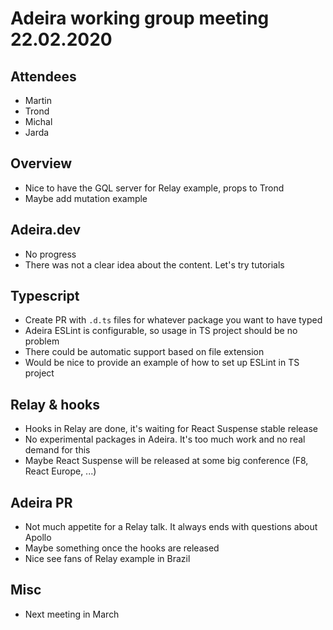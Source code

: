 # Adeira working group meeting 22.02.2020

## Attendees

- Martin
- Trond
- Michal
- Jarda

## Overview

- Nice to have the GQL server for Relay example, props to Trond
- Maybe add mutation example

## Adeira.dev

- No progress
- There was not a clear idea about the content. Let's try tutorials

## Typescript

- Create PR with `.d.ts` files for whatever package you want to have typed
- Adeira ESLint is configurable, so usage in TS project should be no problem
- There could be automatic support based on file extension
- Would be nice to provide an example of how to set up ESLint in TS project

## Relay & hooks

- Hooks in Relay are done, it's waiting for React Suspense stable release
- No experimental packages in Adeira. It's too much work and no real demand for this
- Maybe React Suspense will be released at some big conference (F8, React Europe, ...)

## Adeira PR

- Not much appetite for a Relay talk. It always ends with questions about Apollo
- Maybe something once the hooks are released
- Nice see fans of Relay example in Brazil

## Misc

- Next meeting in March
